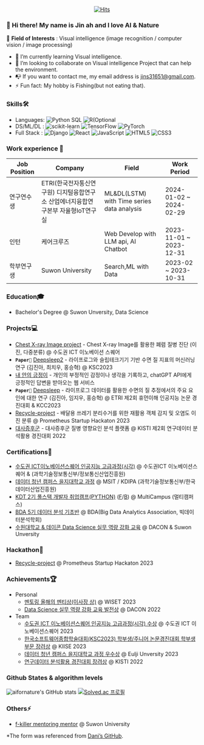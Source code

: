 <div align=center>
  
  [![Hits](https://hits.seeyoufarm.com/api/count/incr/badge.svg?url=https%3A%2F%2Fgithub.com%2Faifornature&count_bg=%2379C83D&title_bg=%23555555&icon=&icon_color=%23E7E7E7&title=Profile+views&edge_flat=false)](https://hits.seeyoufarm.com)
  
</div>

### 👋 Hi there! My name is Jin ah and I love AI & Nature
👀 **Field of Interests** : Visual intelligence (image recognition / computer vision / image processing)
- 🌱 I’m currently learning Visual intelligence.
- 💞️ I’m looking to collaborate on Visual intelligence Project that can help the environment.
- 📭 If you want to contact me, my email address is jins31651@gmail.com.
- ⚡ Fun fact: My hobby is Fishing(but not eating that).

### Skills🛠️
- Languages: ![Python](https://img.shields.io/badge/Python-3776AB?style=flat&logo=python&logoColor=white) SQL ![R(Optional](https://img.shields.io/badge/R-276DC3?style=flat&logo=R&logoColor=white)
- DS/ML/DL : ![scikit-learn](https://img.shields.io/badge/sklearn-276DC3?style=flat&logo=R&logoColor=white) ![TensorFlow](https://img.shields.io/badge/TensorFlow-FF6F00?style=flat&logo=TensorFlow&logoColor=white) ![PyTorch](https://img.shields.io/badge/Pytorch-EE4C2C?style=flat&logo=Pytorch&logoColor=white)
- Full Stack : ![Django](https://img.shields.io/badge/Django-092E20?style=flat&logo=Django&logoColor=white) ![React](https://img.shields.io/badge/React-61DAFB?style=flat&logo=React&logoColor=white) ![JavaScript](https://img.shields.io/badge/JavaScript-F7DF1E?style=flat&logo=JavaScript&logoColor=white) ![HTML5](https://img.shields.io/badge/HTML5-E34F26?style=flat&logo=HTML5&logoColor=white) ![CSS3](https://img.shields.io/badge/CSS3-1572B6?style=flat&logo=CSS3&logoColor=white) 

### Work experience 👔
|Job Position|Company|Field|Work Period|
|------|---|---|---|
|연구연수생|ETRI(한국전자통신연구원) 디지털융합연구소 산업에너지융합연구본부 자율형IoT연구실|ML&DL(LSTM) with Time series data analysis|2024-01-02 ~ 2024-02-29|
|인턴|케어크루즈|Web Develop with LLM api, AI Chatbot|2023-11-01 ~ 2023-12-31|
|학부연구생|Suwon University|Search,ML with Data|2023-02 ~ 2023-10-31|

### Education🎓
- Bachelor's Degree @ Suwon Unversity, Data Science

### Projects💻
- [Chest X-ray Image project](https://github.com/aifornature/Chest-X-ray-Image-project) - Chest X-ray Image를 활용한 폐렴 질병 진단 (이진, 다중분류) @ 수도권 ICT 이노베이션 스퀘어
- **`Paper📖`** [Deepsleep2](https://github.com/whatareyoudoingz/DeepSleep_project) - 라이프로그와 슬립테크기기 기반 수면 질 지표의 머신러닝 연구 (김진아, 최치우, 홍승혁) @ KSC2023
- [내 안의 긍정이](https://github.com/Dreamofheaven/inside_log) - 개인의 부정적인 감정이나 생각을 기록하고, chatGPT API에게 긍정적인 답변을 받아오는 웹 서비스 
- **`Paper📖`** [Deepsleep](https://github.com/whatareyoudoingz/ETRI-lifelog-data-project) - 라이프로그 데이터를 활용한 수면의 질 추정에서의 주요 요인에 대한 연구 (김진아, 임지우, 홍승혁) @ ETRI 제2회 휴먼이해 인공지능 논문 경진대회 & KCC2023
- [Recycle-project](https://github.com/Recycle-detection/recycle-project) - 배달용 쓰레기 분리수거를 위한 재활용 객체 감지 및 오염도 이진 분류 @ Prometheus Startup Hackaton 2023
- [대사증후군](https://github.com/Data-analysis-utilization-contest) - 대사증후군 질병 영향요인 분석 플랫폼 @ KISTI 제2회 연구데이터 분석활용 경진대회 2022

### Certifications📜
- [수도권 ICT이노베이션스퀘어 인공지능 고급과정(시각)](https://github.com/user-attachments/files/16530404/_._.pdf) @ 수도권ICT 이노베이션스퀘어 & (과학기술정보통신부/정보통신산업진흥원)
- [데이터 청년 캠퍼스 을지대학교 과정](https://github.com/user-attachments/files/16530209/43-.0031-000385.-.2.pdf) @ MSIT / KDIPA (과학기술정보통신부/한국데이터산업진흥원)
- [KDT 2기 풀스택 개발자 취업캠프(PYTHON)](https://github.com/user-attachments/files/16530203/43-.0031-000385.-.1.pdf) ([F](https://github.com/whatareyoudoingz/TIL)/[B](https://github.com/whatareyoudoingz/TIL_for_Backend)) @ MultiCampus (멀티캠퍼스)
- [BDA 5기 데이터 분석 기초반](https://github.com/user-attachments/files/16530391/_._.pdf) @ BDA(Big Data Analytics Association, 빅데이터분석학회) 
- [수원대학교 & 데이콘 Data Science 실무 역량 강화 교육](https://github.com/user-attachments/files/16530247/43-.0031-000385.-.1.pdf) @ DACON & Suwon Unversity 
  
### Hackathon🌱
- [Recycle-project](https://github.com/user-attachments/files/16530219/43-.0031-000385.-.3.pdf) @ Prometheus Startup Hackaton 2023
  
### Achievements🏆
- Personal
  - [멘토링 올해의 멘티상(이사장 상)](https://github.com/user-attachments/files/16530269/43-.0031-000385.-.4.pdf)
 @ WISET 2023
  - [Data Science 실무 역량 강화 교육 발전상](https://github.com/user-attachments/files/16530247/43-.0031-000385.-.1.pdf) @ DACON 2022
- Team
  - [수도권 ICT 이노베이션스퀘어 인공지능 고급과정(시각) 수상](https://github.com/user-attachments/assets/af7e6a72-f7e1-4fff-b229-91e0c64991dc) @ 수도권 ICT 이노베이션스퀘어 2023
  - [한국소프트웨어종합학술대회(KSC2023) 학부생/주니어 논문경진대회 학부생 부문 장려상](https://github.com/user-attachments/files/16530349/-.5.pdf) @ KIISE 2023
  - [데이터 청년 캠퍼스 을지대학교 과정 우수상](https://github.com/user-attachments/files/16530261/43-.0031-000385.-.3.pdf)
 @ Eulji Unversity 2023 
  - [연구데이터 분석활용 경진대회 장려상](https://github.com/user-attachments/files/16530258/43-.0031-000385.-.2.pdf) @ KISTI 2022

### Github States & algorithm levels
![aifornature's GitHub stats](https://github-readme-stats.vercel.app/api?username=aifornature&theme=shadow_red&show_icons=true)
[![Solved.ac
프로필](http://mazassumnida.wtf/api/v2/generate_badge?boj=wlsdk3165)](https://solved.ac/wlsdk3165)

### Others⚡
- [f-killer mentoring mentor](https://github.com/whatareyoudoingz/f-killer) @ Suwon University

<!---
aifornature/aifornature is a ✨ special ✨ repository because its `README.md` (this file) appears on your GitHub profile.
You can click the Preview link to take a look at your changes.
--->
*The form was referenced from [Dani’s GitHub](https://github.com/dayyass#hi-my-name-is-dani--and-i-%EF%B8%8F-ai-and-open-source).

